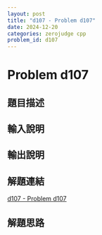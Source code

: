 ```yaml
---
layout: post
title: "d107 - Problem d107"
date: 2024-12-20
categories: zerojudge cpp
problem_id: d107
---
```


# Problem d107

## 題目描述



## 輸入說明



## 輸出說明



## 解題連結

[d107 - Problem d107](https://zerojudge.tw/ShowProblem?problemid=d107)

## 解題思路

